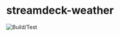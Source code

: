 # streamdeck-weather

![Build/Test](https://github.com/rweich/streamdeck-weather/workflows/Build%2FTest/badge.svg)
